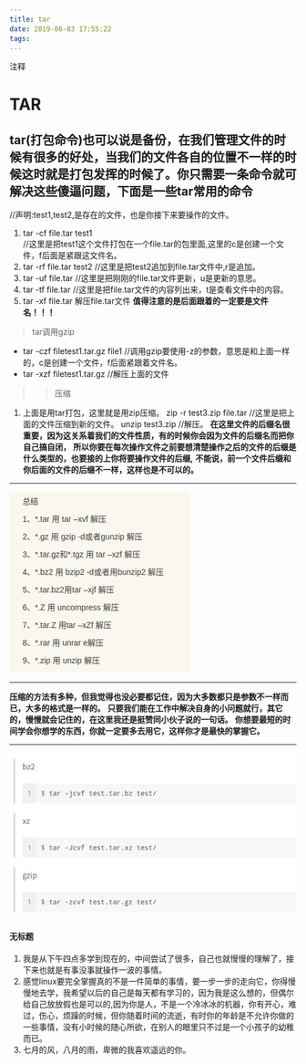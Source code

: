 ```yaml
---
title: tar
date: 2019-06-03 17:55:22
tags:
---
```

注释
<!--more-->
# TAR
**tar(打包命令)也可以说是备份，在我们管理文件的时候有很多的好处，当我们的文件各自的位置不一样的时候这时就是打包发挥的时候了。你只需要一条命令就可解决这些傻逼问题，下面是一些tar常用的命令**
---
//声明:test1,test2,是存在的文件，也是你接下来要操作的文件。
1. tar -cf file.tar test1    
//这里是把test1这个文件打包在一个file.tar的包里面,这里的c是创建一个文件，f后面是紧跟这文件名。
2. tar -rf file.tar test2
//这里是把test2追加到file.tar文件中,r是追加。
3. tar -uf file.tar
//这里是把刚刚的file.tar文件更新，u是更新的意思。
4. tar -tf file.tar
//这里是把file.tar文件的内容列出来，t是查看文件中的内容。
5. tar -xf file.tar
解压file.tar文件
**值得注意的是后面跟着的一定要是文件名！！！**
> tar调用gzip
* tar -czf filetest1.tar.gz file1
//调用gzip要使用-z的参数，意思是和上面一样的，c是创建一个文件，f后面紧跟着文件名。 
* tar -xzf filetest1.tar.gz
//解压上面的文件
>> 压缩
1. 上面是用tar打包，这里就是用zip压缩。
zip -r test3.zip file.tar
//这里是把上面的文件压缩到新的文件。
unzip test3.zip
//解压。
**在这里文件的后缀名很重要，因为这关系着我们的文件性质，有的时候你会因为文件的后缀名而把你自己搞自闭，**
**所以你要在每次操作文件之前要想清楚操作之后的文件的后缀是什么类型的，也要接的上你将要操作文件的后缀,**
**不能说，前一个文件后缀和你后面的文件的后缀不一样，这样也是不可以的。**
---
![ta](tar/tar.png)
***
**压缩的方法有多种，但我觉得也没必要都记住，因为大多数都只是参数不一样而已，大多的格式是一样的。**
**只要我们能在工作中解决自身的小问题就行，其它的，慢慢就会记住的，在这里我还是挺赞同小伙子说的一句话。**
**你想要最短的时间学会你想学的东西，你就一定要多去用它，这样你才是最快的掌握它。**
***
![](tar/tar1.png)
#### 无标题
1. 我是从下午四点多学到现在的，中间尝试了很多，自己也就慢慢的理解了，接下来也就是有事没事就操作一波的事情。
2. 感觉linux要完全掌握真的不是一件简单的事情，要一步一步的走向它，你得慢慢地去学，我希望以后的自己是每天都有学习的，因为我是这么想的，但偶尔给自己放放假也是可以的,因为你是人，不是一个冷冰冰的机器，你有开心，难过，伤心，烦躁的时候，但你随着时间的流逝，有时你的年龄是不允许你做的一些事情，没有小时候的随心所欲，在别人的眼里只不过是一个小孩子的幼稚而已。
3. 七月的风，八月的雨，卑微的我喜欢遥远的你。

